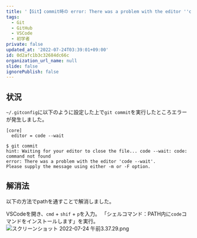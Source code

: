 ```yaml
---
title: '【Git】commit時の error: There was a problem with the editor ''code --wait''. 解消法'
tags:
  - Git
  - GitHub
  - VSCode
  - 初学者
private: false
updated_at: '2022-07-24T03:39:01+09:00'
id: 0d2afc1b3c32684dc66c
organization_url_name: null
slide: false
ignorePublish: false
---
```

## 状況
`~/.gitconfig`に以下のように設定した上で`git commit`を実行したところエラーが発生しました。
```~/.gitconfig
[core]
  editor = code --wait
```

```:ターミナル
$ git commit 
hint: Waiting for your editor to close the file... code --wait: code: command not found
error: There was a problem with the editor 'code --wait'.
Please supply the message using either -m or -F option.
```

## 解消法
以下の方法でpathを通すことで解消しました。

VSCodeを開き、`cmd` + `shif` + `p`を入力。
「シェルコマンド：PATH内に`code`コマンドをインストールします」を実行。
![スクリーンショット 2022-07-24 午前3.37.29.png](https://qiita-image-store.s3.ap-northeast-1.amazonaws.com/0/2342443/4183850c-6292-eb7e-53cd-ea674526d6d5.png)

